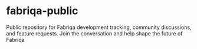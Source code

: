 # fabriqa-public
Public repository for Fabriqa development tracking, community discussions, and feature requests. Join the conversation and help shape the future of Fabriqa
